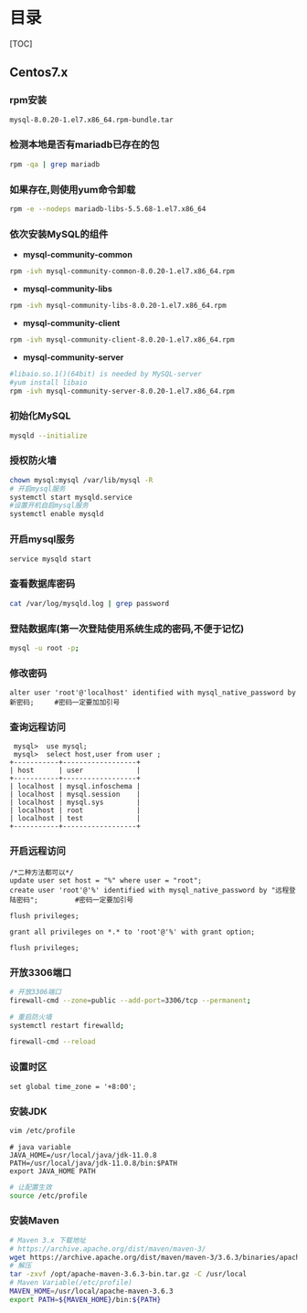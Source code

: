 # 目录

[TOC]

## Centos7.x

### rpm安装

```bash
mysql-8.0.20-1.el7.x86_64.rpm-bundle.tar
```

### 检测本地是否有mariadb已存在的包

```bash
rpm -qa | grep mariadb
```

### 如果存在,则使用yum命令卸载

```bash
rpm -e --nodeps mariadb-libs-5.5.68-1.el7.x86_64
```

### 依次安装MySQL的组件

- **mysql-community-common**

```bash
rpm -ivh mysql-community-common-8.0.20-1.el7.x86_64.rpm
```

- **mysql-community-libs**

```bash
rpm -ivh mysql-community-libs-8.0.20-1.el7.x86_64.rpm
```

- **mysql-community-client**

```bash
rpm -ivh mysql-community-client-8.0.20-1.el7.x86_64.rpm
```

- **mysql-community-server**

```bash
#libaio.so.1()(64bit) is needed by MySQL-server
#yum install libaio
rpm -ivh mysql-community-server-8.0.20-1.el7.x86_64.rpm
```

### 初始化MySQL

```bash
mysqld --initialize
```

### 授权防火墙

```bash
chown mysql:mysql /var/lib/mysql -R
# 开启mysql服务
systemctl start mysqld.service
#设置开机自启mysql服务
systemctl enable mysqld
```

### 开启mysql服务

```bash
service mysqld start
```

### 查看数据库密码

```bash
cat /var/log/mysqld.log | grep password
```

### 登陆数据库(第一次登陆使用系统生成的密码,不便于记忆)

```bash
mysql -u root -p;
```

### 修改密码

```mysql
alter user 'root'@'localhost' identified with mysql_native_password by 新密码;     #密码一定要加加引号
```

### 查询远程访问

```mysql
 mysql>  use mysql;
 mysql>  select host,user from user ;
+-----------+------------------+
| host      | user             |
+-----------+------------------+
| localhost | mysql.infoschema |
| localhost | mysql.session    |
| localhost | mysql.sys        |
| localhost | root             |
| localhost | test             |
+-----------+------------------+
```

### 开启远程访问

```mysql
/*二种方法都可以*/
update user set host = "%" where user = "root";
create user 'root'@'%' identified with mysql_native_password by "远程登陆密码";         #密码一定要加引号

flush privileges;
```

```mysql
grant all privileges on *.* to 'root'@'%' with grant option;
```

```mysql
flush privileges;
```

### 开放3306端口

```bash
# 开放3306端口
firewall-cmd --zone=public --add-port=3306/tcp --permanent;
```

```bash
# 重启防火墙
systemctl restart firewalld;
```

```bash
firewall-cmd --reload
```

### 设置时区

```mysql
set global time_zone = '+8:00';
```

### 安装JDK

```bash
vim /etc/profile
```

```shell
# java variable
JAVA_HOME=/usr/local/java/jdk-11.0.8
PATH=/usr/local/java/jdk-11.0.8/bin:$PATH
export JAVA_HOME PATH
```

```bash
# 让配置生效
source /etc/profile
```

### 安装Maven

```bash
# Maven 3.x 下载地址
# https://archive.apache.org/dist/maven/maven-3/
wget https://archive.apache.org/dist/maven/maven-3/3.6.3/binaries/apache-maven-3.6.3-bin.tar.gz -P /opt
# 解压
tar -zxvf /opt/apache-maven-3.6.3-bin.tar.gz -C /usr/local
# Maven Variable(/etc/profile)
MAVEN_HOME=/usr/local/apache-maven-3.6.3
export PATH=${MAVEN_HOME}/bin:${PATH}
```

